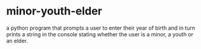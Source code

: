 # minor-youth-elder
 a python program that prompts a user to enter their year of birth and in turn prints a string in the console stating whether the user is a minor, a youth or an elder. 
